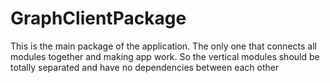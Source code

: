 # GraphClientPackage

This is the main package of the application. 
The only one that connects all modules together and making app work.
So the vertical modules should be totally separated and have no dependencies between each other
